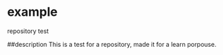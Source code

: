 # example
repository test

##description
This is a test for a repository, made it for a learn porpouse.
